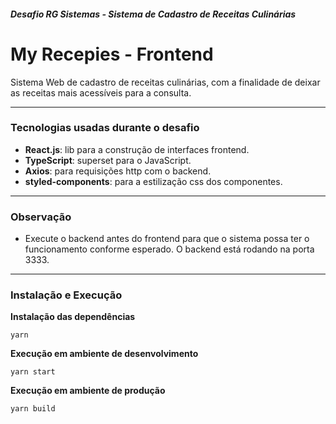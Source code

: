 ##### Desafio RG Sistemas - Sistema de Cadastro de Receitas Culinárias

# My Recepies - Frontend

Sistema Web de cadastro de receitas culinárias, com a finalidade de deixar as receitas mais acessíveis para a consulta.

------------

### Tecnologias usadas durante o desafio

- **React.js**: lib para a construção de interfaces frontend.
- **TypeScript**: superset para o JavaScript.
- **Axios**: para requisições http com o backend.
- **styled-components**: para a estilização css dos componentes.

------------

### Observação

- Execute o backend antes do frontend para que o sistema possa ter o funcionamento conforme esperado. O backend está rodando na porta 3333.

------------

### Instalação e Execução

**Instalação das dependências**
```
yarn
```

**Execução em ambiente de desenvolvimento**

```
yarn start
```

**Execução em ambiente de produção**

```
yarn build
```